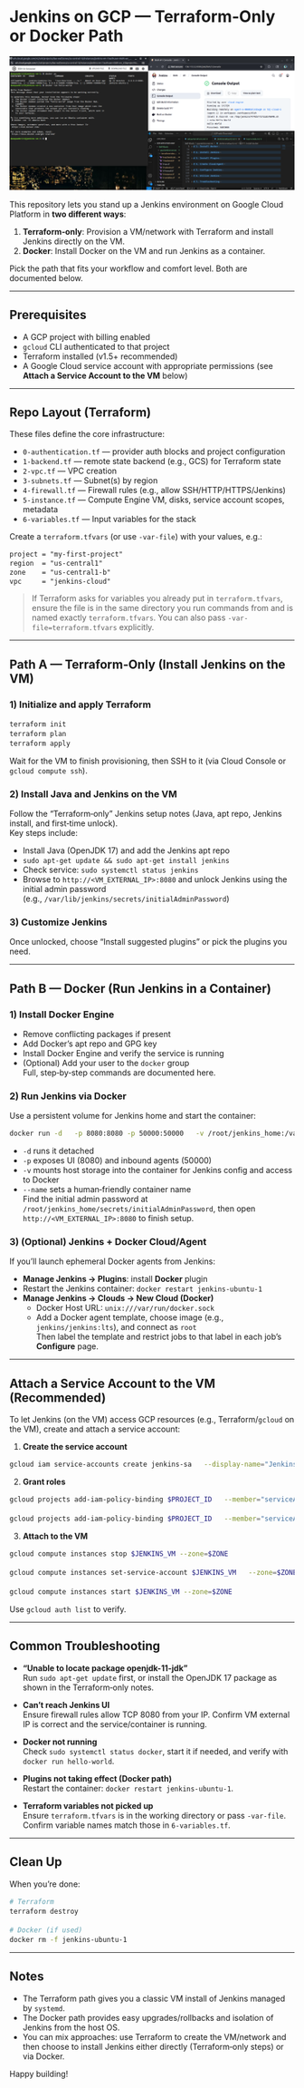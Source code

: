 # Jenkins on GCP — Terraform‑Only or Docker Path

![Screenshot](finished.png)

This repository lets you stand up a Jenkins environment on Google Cloud Platform in **two different ways**:

1) **Terraform‑only**: Provision a VM/network with Terraform and install Jenkins directly on the VM.  
2) **Docker**: Install Docker on the VM and run Jenkins as a container.

Pick the path that fits your workflow and comfort level. Both are documented below.

---

## Prerequisites

- A GCP project with billing enabled  
- `gcloud` CLI authenticated to that project  
- Terraform installed (v1.5+ recommended)  
- A Google Cloud service account with appropriate permissions (see **Attach a Service Account to the VM** below)  

---

## Repo Layout (Terraform)

These files define the core infrastructure:

- `0-authentication.tf` — provider auth blocks and project configuration
- `1-backend.tf` — remote state backend (e.g., GCS) for Terraform state
- `2-vpc.tf` — VPC creation
- `3-subnets.tf` — Subnet(s) by region
- `4-firewall.tf` — Firewall rules (e.g., allow SSH/HTTP/HTTPS/Jenkins)
- `5-instance.tf` — Compute Engine VM, disks, service account scopes, metadata
- `6-variables.tf` — Input variables for the stack

Create a `terraform.tfvars` (or use `-var-file`) with your values, e.g.:

```hcl
project = "my-first-project"
region  = "us-central1"
zone    = "us-central1-b"
vpc     = "jenkins-cloud"
```

> If Terraform asks for variables you already put in `terraform.tfvars`, ensure the file is in the same directory you run commands from and is named exactly `terraform.tfvars`. You can also pass `-var-file=terraform.tfvars` explicitly.

---

## Path A — Terraform‑Only (Install Jenkins on the VM)

### 1) Initialize and apply Terraform

```bash
terraform init
terraform plan
terraform apply
```

Wait for the VM to finish provisioning, then SSH to it (via Cloud Console or `gcloud compute ssh`).

### 2) Install Java and Jenkins on the VM

Follow the “Terraform‑only” Jenkins setup notes (Java, apt repo, Jenkins install, and first‑time unlock).  
Key steps include:

- Install Java (OpenJDK 17) and add the Jenkins apt repo
- `sudo apt-get update && sudo apt-get install jenkins`
- Check service: `sudo systemctl status jenkins`
- Browse to `http://<VM_EXTERNAL_IP>:8080` and unlock Jenkins using the initial admin password  
  (e.g., `/var/lib/jenkins/secrets/initialAdminPassword`) 

### 3) Customize Jenkins

Once unlocked, choose “Install suggested plugins” or pick the plugins you need.

---

## Path B — Docker (Run Jenkins in a Container)

### 1) Install Docker Engine

- Remove conflicting packages if present
- Add Docker’s apt repo and GPG key
- Install Docker Engine and verify the service is running
- (Optional) Add your user to the `docker` group  
Full, step‑by‑step commands are documented here.  

### 2) Run Jenkins via Docker

Use a persistent volume for Jenkins home and start the container:

```bash
docker run -d   -p 8080:8080 -p 50000:50000   -v /root/jenkins_home:/var/jenkins_home   -u root   --name jenkins-ubuntu-1   --privileged=true   -v /var/run/docker.sock:/var/run/docker.sock   jenkins/jenkins:lts
```

- `-d` runs it detached
- `-p` exposes UI (8080) and inbound agents (50000)
- `-v` mounts host storage into the container for Jenkins config and access to Docker
- `--name` sets a human‑friendly container name  
Find the initial admin password at `/root/jenkins_home/secrets/initialAdminPassword`, then open `http://<VM_EXTERNAL_IP>:8080` to finish setup.  

### 3) (Optional) Jenkins + Docker Cloud/Agent

If you’ll launch ephemeral Docker agents from Jenkins:

- **Manage Jenkins → Plugins**: install **Docker** plugin  
- Restart the Jenkins container: `docker restart jenkins-ubuntu-1`  
- **Manage Jenkins → Clouds → New Cloud (Docker)**  
  - Docker Host URL: `unix:///var/run/docker.sock`  
  - Add a Docker agent template, choose image (e.g., `jenkins/jenkins:lts`), and connect as `root`  
Then label the template and restrict jobs to that label in each job’s **Configure** page.  

---

## Attach a Service Account to the VM (Recommended)

To let Jenkins (on the VM) access GCP resources (e.g., Terraform/`gcloud` on the VM), create and attach a service account:

1) **Create the service account**
```bash
gcloud iam service-accounts create jenkins-sa   --display-name="Jenkins Terraform Service Account"
```

2) **Grant roles**
```bash
gcloud projects add-iam-policy-binding $PROJECT_ID   --member="serviceAccount:jenkins-sa@${PROJECT_ID}.iam.gserviceaccount.com"   --role="roles/compute.networkAdmin"

gcloud projects add-iam-policy-binding $PROJECT_ID   --member="serviceAccount:jenkins-sa@${PROJECT_ID}.iam.gserviceaccount.com"   --role="roles/compute.instanceAdmin.v1"
```

3) **Attach to the VM**
```bash
gcloud compute instances stop $JENKINS_VM --zone=$ZONE

gcloud compute instances set-service-account $JENKINS_VM   --zone=$ZONE   --service-account=jenkins-sa@${PROJECT_ID}.iam.gserviceaccount.com   --scopes=https://www.googleapis.com/auth/cloud-platform

gcloud compute instances start $JENKINS_VM --zone=$ZONE
```

Use `gcloud auth list` to verify.  

---

## Common Troubleshooting

- **“Unable to locate package openjdk-11-jdk”**  
  Run `sudo apt-get update` first, or install the OpenJDK 17 package as shown in the Terraform‑only notes. 

- **Can’t reach Jenkins UI**  
  Ensure firewall rules allow TCP 8080 from your IP. Confirm VM external IP is correct and the service/container is running.

- **Docker not running**  
  Check `sudo systemctl status docker`, start it if needed, and verify with `docker run hello-world`.  

- **Plugins not taking effect (Docker path)**  
  Restart the container: `docker restart jenkins-ubuntu-1`. 

- **Terraform variables not picked up**  
  Ensure `terraform.tfvars` is in the working directory or pass `-var-file`. Confirm variable names match those in `6-variables.tf`.

---

## Clean Up

When you’re done:
```bash
# Terraform
terraform destroy

# Docker (if used)
docker rm -f jenkins-ubuntu-1
```

---

## Notes

- The Terraform path gives you a classic VM install of Jenkins managed by `systemd`.  
- The Docker path provides easy upgrades/rollbacks and isolation of Jenkins from the host OS.  
- You can mix approaches: use Terraform to create the VM/network and then choose to install Jenkins either directly (Terraform‑only steps) or via Docker.

Happy building!  
